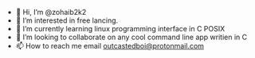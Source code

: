 - 👋 Hi, I’m @zohaib2k2
- 👀 I’m interested in free lancing.
- 🌱 I’m currently learning linux programming interface in C POSIX
- 💞️ I’m looking to collaborate on any cool command line app writien in C
- 📫 How to reach me email outcastedboi@protonmail.com

<!---
zohaib2k2/zohaib2k2 is a ✨ special ✨ repository because its `README.md` (this file) appears on your GitHub profile.
You can click the Preview link to take a look at your changes.
--->
